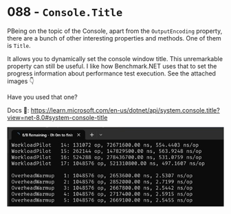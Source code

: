 # 088 - `Console.Title` #

PBeing on the topic of the Console, apart from the `OutputEncoding` property, there are a bunch of other interesting properties and methods. One of them is `Title`.

It allows you to dynamically set the console window title. This unremarkable property can still be useful. I like how Benchmark.NET uses that to set the progress information about performance test execution. See the attached images 👇

Have you used that one?

Docs 📑: https://learn.microsoft.com/en-us/dotnet/api/system.console.title?view=net-8.0#system-console-title

![](./benchmark_net.jpeg)